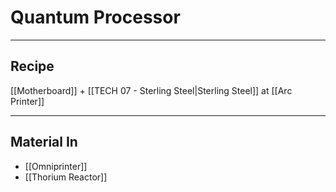 # Quantum Processor
---
## Recipe
[[Motherboard]] + [[TECH 07 - Sterling Steel|Sterling Steel]] at [[Arc Printer]]

---
## Material In
- [[Omniprinter]]
- [[Thorium Reactor]]